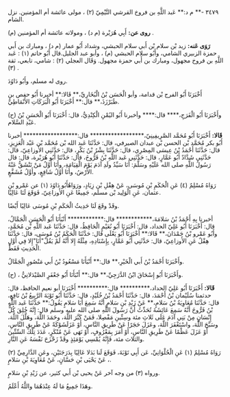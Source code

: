 ٣٤٧٩ -** م د:** عَبد اللَّهِ بن فروخ القرشي التَّيْمِيّ (٢) ، مولى عائشة أم المؤمنين. نزل الشام.

**روى عن:** أَبِي هُرَيْرة (م د) ، ومولاته عائشة أم المؤمنين (م) .

**رَوَى عَنه:** زيد بْن سلام بْن أَبي سلام الحبشي، وشداد أَبُو عمار (م د) ، ومبارك بن أَبي حمزة الزبيري الشامي، وأَبُو سلام الحبشي (م) ، وأبو عبد الجليل.قال أَبُو حاتم (١) : عَبد اللَّهِ بن فروخ مجهول، ومبارك بن أَبي حمزة مجهول. وَقَال العجلي (٢) : شامي، تابعي، ثقة (٣) .

روى له مسلم، وأَبُو دَاوُدَ.

أَخْبَرَنَا أَبُو الفرج بْن قدامة، وأبو الْحَسَن بْنُ الْبُخَارِيِّ،** قَالا:** أخبرنا أَبُو حفص بن طَبَرْزَذَ،** قال:** أَخْبَرَنَا أَبُو الْبَرَكَاتِ الأَنْمَاطِيُّ.

(ح) وأَخْبَرَنَا أَبُو الْفَرَجِ،**** قال:**** وأخبرنا أَبُو اليُمْنِ الْكِنْدِيُّ، قال: أَخْبَرَنَا أَبُو الْحَسَنِ بْنُ عَبْدِ السَّلام.

**قَالا:** أَخْبَرَنَا أَبُو مُحَمَّد الصَّرِيفِينِيّ،****************** قال:****************** أخبرنا أَبُو بكر مُحَمَّد بْن الحسن بْن عبدان الصيرفي، قال: حَدَّثَنَا عَبد الله بْن مُحَمَّد بْن عَبْد الْعَزِيزِ، قال: حَدَّثَنَا أَحْمَدُ بْنُ عِيسَى المِصْرِي، قال: حَدَّثَنَا بِشْرُ بْنُ بَكْرٍ، قال: حَدَّثَنِي الأَوزاعِيّ، قال: حَدَّثَنِي شَدَّادٌ أَبُو عَمَّارٍ، قال: حَدَّثَنِي عَبد اللَّهِ بْنُ فَرُّوخَ، قال: حَدَّثَنَا أَبُو هُرَيْرة، قال: قال رَسُولُ اللَّهِ صلى الله عَلَيْهِ وسَلَّمَ: أَنَا سَيِّدُ ولَدِ آدَمَ يَوْمَ الْقِيَامَةِ، وأَنَا أَوَّلُ مَنْ تَنْشَقُّ عَنْهُ الأَرْضُ، وأَنَا أَوَّلُ شَافِعٍ، وأَوَّلُ مُشَفَّعٍ.

رَوَاهُ مُسْلِمٌ (٤) عَنِ الْحَكَمِ بْنِ مُوسَى، عَنْ هِقْلِ بْنِ زِيَادٍ، ورَوَاهُأَبُو دَاوُدَ (١) عن عَمْرو بْنِ عثمان، عَنِ الْوَلِيد بْن مسلم، جَمِيعًا عَنِ الأَوزاعِيّ، فَوَقَعَ لَنَا عَالِيًا.

وقَدْ وقَعَ لَنَا حَدِيثُ الْحَكَمِ بْنِ مُوسَى عَالِيًا أَيْضًا.

أخبرنا بِهِ أَحْمَدُ بْنُ سَلامَةَ،************ قال:************ أَنْبَأَنَا أَبُو الْحَسَنِ الْجَمَّالُ، قال: أَخْبَرَنَا أَبُو عَلِيّ الحداد، قال: أَخْبَرَنَا أَبُو نُعَيْمٍ الْحَافِظُ، قال: حَدَّثَنَا عَبد اللَّهِ بْن مُحَمَّدٍ، وأَبُو عَمْرو بْنُ حَمْدَانَ،** قَالا:** أَخْبَرَنَا أَبُو يَعْلَى قال: حَدَّثَنَا الْحَكَمُ بْنُ مُوسَى، قال: حَدَّثَنَا هِقْلٌ عَنِ الأَوزاعِيّ، قال: حَدَّثَنِي أَبُو عَمَّارٍ، بِإِسْنَادِهِ، مِثْلَهُ إِلا أَنَّهُ لَمْ يَقُلْ"أَنَا"إِلا فِي أَوَّلِ الْحَدِيثِ فَقَطْ.

وأَخْبَرَنَا أَحْمَدُ بْنُ أَبي الْخَيْرِ،** قال:** أَنْبَأَنَا مَسْعُودُ بْنُ أَبي مَنْصُورٍ الْجَمَّالُ.

(ح) ، وأَخْبَرَنَا أَبُو إِسْحَاقَ ابْنُ الدَّرَجِيِّ،** قال:** أَنْبَأَنَا أَبُو جَعْفَرٍ الصَّيْدَلانِيُّ.

**قَالا:** أَخْبَرَنَا أَبُو عَلِيّ الحداد،********** قال:********** أَخْبَرَنَا أبو نعيم الحافظ، قال: حدثمنا سُلَيْمان بْنُ أَحْمَدَ، قال: حَدَّثَنَا أَحْمَدُ بْنُ خُلَيْدٍ، قال: حَدَّثَنَا أَبُو تَوْبَةَ الرَّبِيعُ بْنُ نَافِعٍ، قال: حَدَّثَنَا مُعَاوِيَةُ بْنُ سَلامٍ،** عَنْ زَيْدِ بْنِ سَلامٍ أَنَّهُ سَمِعَ أَبَا سَلامٍ يَقُولُ:** حَدَّثَنَا عَبد اللَّهِ بْنُ فَرُّوخَ أَنَّهُ سَمِعَ عَائِشَةَ تُحَدِّثُ أَنَّ رَسُولَ اللَّهِ صلى الله عليه وسلم قال: إِنَّهُ خُلِقَ كُلُّ إِنْسَانٍ مِنْ بَنِي آدَمَ عَلَى ثَلاثِ مئة وسِتِّينِ مَفْصِلا، فَمَنْ كَبَّرَ اللَّهَ، وحَمَدَ اللَّهَ، وهَلَّلَ اللَّهَ، وسَبَّحَ اللَّهَ، واسْتَغْفَرَ اللَّهَ، وعَزَلَ حَجَرًا عَنْ طَرِيقِ النَّاسِ، أَوْ عَزَلَشَوْكَةً عَنْ طَرِيقِ النَّاسِ، أَوْ عَزَلَ عَظْمًا عَنْ طَرِيقِ النَّاسِ، أَوْ أَمَرَ بِمَعْرُوفٍ، أَوْ نَهَى عَنْ مُنْكَرٍ، عَدَدَ تِلْكَ السِّتِّينَ والثلاث مئة، فَإِنَّهُ يُمْسِي يَوْمَئِذٍ وقَدْ زَحْزَحَ نَفْسَهُ عَنِ النَّارِ.

رَوَاهُ مُسْلِمٌ (١) عَنِ الْحُلْوَانِيِّ، عَن أَبِي تَوْبَةَ، فَوَقَعَ لَنا بَدَلا عَالِيًا بِدَرَجَتَيْنِ، وعَنِ الدَّارِمِيِّ (٢) ، عَنْ يَحْيَى بْنِ حَسَّانٍ، عَنْ مُعَاوِيَةَ بْنِ سَلامٍ.

ورواه (٣) من وجه آخر عَنْ يحيى بْن أَبي كثير، عن زَيْدِ بْنِ سَلامٍ.

وهَذَا جَمِيعُ مَا لَهُ عِنْدَهُمَا واللَّهُ أَعْلَمُ.